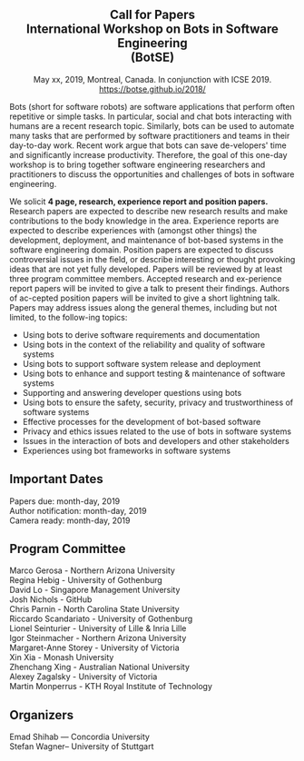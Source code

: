 
<div style="text-align:center">
<h2><b> 
Call for Papers <br>
International Workshop on Bots in Software Engineering <br>
(BotSE)</b></h2>
May xx, 2019, Montreal, Canada. In conjunction with ICSE 2019.<br>
<a href="https://botse.github.io/2018/">https://botse.github.io/2018/</a>
</div>

Bots (short for software robots) are software applications that perform often repetitive or simple tasks. In particular, social and chat bots interacting with humans are a recent research topic. Similarly, bots can be used to automate many tasks that are performed by software practitioners and teams in their day-to-day work. Recent work argue that bots can save de-velopers' time and significantly increase productivity. Therefore, the goal of this one-day workshop is to bring together software engineering researchers and practitioners to discuss the opportunities and challenges of bots in software engineering.

We solicit **4 page, research, experience report and position papers.** Research papers are expected to describe new research results and make contributions to the body knowledge in the area. Experience reports are expected to describe experiences with (amongst other things) the development, deployment, and maintenance of bot-based systems in the software engineering domain. Position papers are expected to discuss controversial issues in the field, or describe interesting or thought provoking ideas that are not yet fully developed. Papers will be reviewed by at least three program committee members. Accepted research and ex-perience report papers will be invited to give a talk to present their findings. Authors of ac-cepted position papers will be invited to give a short lightning talk. 
Papers may address issues along the general themes, including but not limited, to the follow-ing topics:

- Using bots to derive software requirements and documentation
- Using bots in the context of the reliability and quality of software systems
- Using bots to support software system release and deployment
- Using bots to enhance and support testing & maintenance of software systems
- Supporting and answering developer questions using bots
- Using bots to ensure the safety, security, privacy and trustworthiness of software systems
- Effective processes for the development of bot-based software
- Privacy and ethics issues related to the use of bots in software systems
- Issues in the interaction of bots and developers and other stakeholders
- Experiences using bot frameworks in software systems

## **Important Dates**
Papers due:	            month-day, 2019 <br>
Author notification:	month-day, 2019 <br>
Camera ready:	        month-day, 2019 <br>

## **Program Committee**

Marco Gerosa - Northern Arizona University <br>
Regina Hebig - University of Gothenburg <br>
David Lo - Singapore Management University <br>
Josh Nichols - GitHub <br>
Chris Parnin - North Carolina State University <br>
Riccardo Scandariato - University of Gothenburg <br>
Lionel Seinturier - University of Lille & Inria Lille <br>
Igor Steinmacher - Northern Arizona University <br>
Margaret-Anne Storey - University of Victoria <br>
Xin Xia - Monash University <br>
Zhenchang Xing - Australian National University <br>
Alexey Zagalsky - University of Victoria <br>
Martin Monperrus - KTH Royal Institute of Technology

## **Organizers**

Emad Shihab — Concordia University <br>
Stefan Wagner– University of Stuttgart 